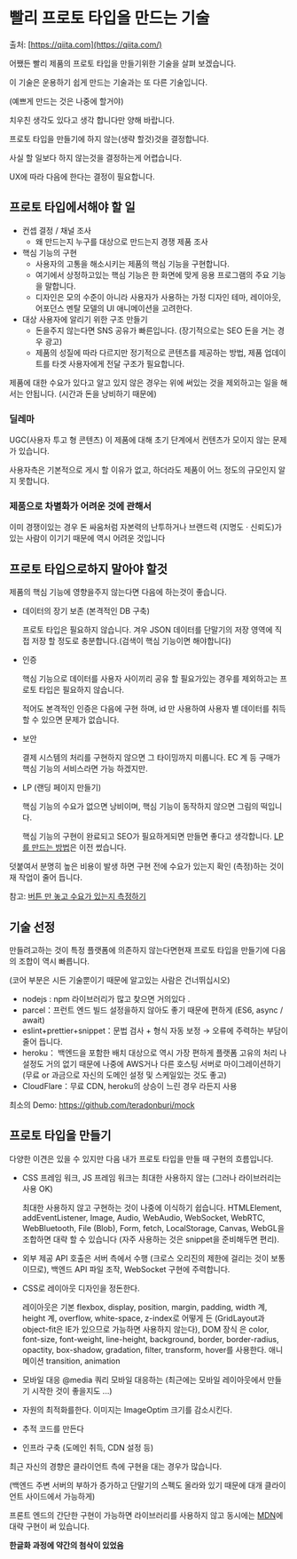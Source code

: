 # 빨리 프로토 타입을 만드는 기술

출처: [https://qiita.com](https://qiita.com/)

어쨌든 빨리 제품의 프로토 타입을 만들기위한 기술을 살펴 보겠습니다.

이 기술은 운용하기 쉽게 만드는 기술과는 또 다른 기술입니다.

(예쁘게 만드는 것은 나중에 할거야)

치우친 생각도 있다고 생각 합니다만 양해 바랍니다.

프로토 타입을 만들기에 하지 않는(생략 할것)것을 결정합니다.

사실 할 일보다 하지 않는것을 결정하는게 어렵습니다.

UX에 따라 다음에 한다는 결정이 필요합니다.



## 프로토 타입에서해야 할 일

- 컨셉 결정 / 채널 조사
  - 왜 만드는지 누구를 대상으로 만드는지 경쟁 제품 조사
- 핵심 기능의 구현
  - 사용자의 고통을 해소시키는 제품의 핵심 기능을 구현합니다.
  - 여기에서 상정하고있는 핵심 기능은 한 화면에 맞게 응용 프로그램의 주요 기능을 말합니다.
  - 디자인은 모의 수준이 아니라 사용자가 사용하는 가정 디자인 테마, 레이아웃, 어포던스 멘탈 모델의 UI 애니메이션을 고려한다.
- 대상 사용자에 알리기 위한 구조 만들기
  - 돈을주지 않는다면 SNS 공유가 빠른입니다. (장기적으로는 SEO 돈을 거는 경우 광고)
  - 제품의 성질에 따라 다르지만 정기적으로 콘텐츠를 제공하는 방법, 제품 업데이트를 타겟 사용자에게 전달 구조가 필요합니다.

제품에 대한 수요가 있다고 알고 있지 않은 경우는 위에 써있는 것을 제외하고는 일을 해서는 안됩니다. (시간과 돈을 낭비하기 때문에)



### 딜레마

UGC(사용자 투고 형 콘텐츠) 이 제품에 대해 초기 단계에서 컨텐츠가 모이지 않는 문제가 있습니다.

사용자측은 기본적으로 게시 할 이유가 없고, 하더라도 제품이 어느 정도의 규모인지 알지 못합니다.



### 제품으로 차별화가 어려운 것에 관해서

이미 경쟁이있는 경우 돈 싸움처럼 자본력의 난투하거나 브랜드력 (지명도 · 신뢰도)가있는 사람이 이기기 때문에 역시 어려운 것입니다



## 프로토 타입으로하지  말아야 할것

제품의 핵심 기능에 영향을주지 않는다면 다음에 하는것이 좋습니다.

- 데이터의 장기 보존 (본격적인 DB 구축)

  프로토 타입은 필요하지 않습니다. 겨우 JSON 데이터를 단말기의 저장 영역에 직접 저장 할 정도로 충분합니다.(검색이 핵심 기능이면 해야합니다)

- 인증

  핵심 기능으로 데이터를 사용자 사이끼리 공유 할 필요가있는 경우를 제외하고는 프로토 타입은 필요하지 않습니다.

  적어도 본격적인 인증은 다음에 구현 하며,  id 만 사용하여 사용자 별 데이터를 취득할 수 있으면 문제가 없습니다.

- 보안

  결제 시스템의 처리를 구현하지 않으면 그 타이밍까지 미룹니다. EC 계 등 구매가 핵심 기능의 서비스라면 가능 하겠지만.

- LP (랜딩 페이지 만들기)

  핵심 기능의 수요가 없으면  낭비이며, 핵심 기능이 동작하지 않으면 그림의 떡입니다.

  핵심 기능의 구현이 완료되고 SEO가 필요하게되면 만들면 좋다고 생각합니다. [LP를 만드는 방법](https://qiita.com/teradonburi/items/412f65147525ff34dbbd)은 이전 썼습니다.

덧붙여서 분명히 높은 비용이 발생 하면 구현 전에 수요가 있는지 확인 (측정)하는 것이 재 작업이 줄어 듭니다.

참고: [버튼 만 놓고 수요가 있는지 측정하기](https://qiita.com/numanomanu/items/4a3b48528a67b670b463#4-%E3%83%9C%E3%82%BF%E3%83%B3%E3%81%A0%E3%81%91%E3%81%8A%E3%81%84%E3%81%A6%E9%9C%80%E8%A6%81%E3%81%8C%E3%81%82%E3%82%8B%E3%81%8B%E8%A8%88%E6%B8%AC%E3%81%99%E3%82%8B)



## 기술 선정

만들려고하는 것이 특정 플랫폼에 의존하지 않는다면현재 프로토 타입을 만들기에 다음의 조합이 역시 빠릅니다.

(코어 부분은 시든 기술뿐이기 때문에 알고있는 사람은 건너뛰십시오)

- nodejs : npm 라이브러리가 많고 찾으면 거의있다 .
- parcel：프런트 엔드 빌드 설정을하지 않아도 좋기 때문에 편하게 (ES6, async / await)
- eslint+prettier+snippet：문법 검사 + 형식 자동 보정 → 오류에 주력하는 부담이 줄어 듭니다.
- heroku： 백엔드을 포함한 배치 대상으로 역시 가장 편하게 플랫폼 고유의 처리 나 설정도 거의 없기 때문에 나중에 AWS거나 다른 호스팅 서버로 마이그레이션하기 (무료 or 과금으로 자신의 도메인 설정 및 스케일있는 것도 좋고)
- CloudFlare：무료 CDN, heroku의 상승이 느린 경우 라든지 사용

최소의 Demo: https://github.com/teradonburi/mock



## 프로토 타입을 만들기

다양한 이견은 있을 수 있지만 다음 내가 프로토 타입을 만들 때 구현의 흐름입니다.

- CSS 프레임 워크, JS 프레임 워크는 최대한 사용하지 않는 (그러나 라이브러리는 사용 OK)

  최대한 사용하지 않고 구현하는 것이 나중에 이식하기 쉽습니다. HTMLElement, addEventListener, Image, Audio, WebAudio, WebSocket, WebRTC, WebBluetooth, File (Blob), Form, fetch, LocalStorage, Canvas, WebGL을 조합하면 대략 할 수 있습니다 (자주 사용하는 것은 snippet을 준비해두면 편리). 

- 외부 제공 API 호출은 서버 측에서 수행 (크로스 오리진의 제한에 걸리는 것이 보통이므로), 백엔드 API 파일 조작, WebSocket 구현에 주력합니다.

- CSS로 레이아웃 디자인을 정돈한다.

  레이아웃은 기본 flexbox, display, position, margin, padding, width 계, height 계, overflow, white-space, z-index로 어떻게 든 (GridLayout과 object-fit은 IE가 있으므로 가능하면 사용하지 않는다), DOM 장식 은 color, font-size, font-weight, line-height, background, border, border-radius, opactity, box-shadow, gradation, filter, transform, hover를 사용한다. 애니메이션 transition, animation

- 모바일 대응 @media 쿼리 모바일 대응하는 (최근에는 모바일 레이아웃에서 만들기 시작한 것이 좋을지도 ...)

- 자원의 최적화를한다. 이미지는 ImageOptim 크기를 감소시킨다. 

- 추적 코드를 만든다

- 인프라 구축 (도메인 취득, CDN 설정 등)



최근 자신의 경향은 클라이언트 측에 구현을 대는 경우가 많습니다.

(백엔드 주변 서버의 부하가 증가하고 단말기의 스펙도 올라와 있기 때문에 대개 클라이언트 사이드에서 가능하게)

프론트 엔드의 간단한 구현이 가능하면 라이브러리를 사용하지 않고 동시에는 [MDN](https://qiita.com/snakada/items/07347d6ad10ae661fbc6)에 대략 구현이 써 있습니다.



**한글화 과정에 약간의 첨삭이 있었음**


